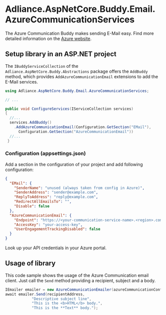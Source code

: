 ﻿# Adliance.AspNetCore.Buddy.Email.AzureCommunicationServices

The Azure Communication Buddy makes sending E-Mail easy. Find more detailed information on the [Azure website](https://learn.microsoft.com/en-us/azure/communication-services/concepts/email/prepare-email-communication-resource).

## Setup library in an ASP.NET project

The `IBuddyServiceCollection` of the `Adliance.AspNetCore.Buddy.Abstractions` package offers the `AddBuddy` method, which provides `AddAzureCommunicationEmail` extensions to add the E-Mail services.

```c#
using Adliance.AspNetCore.Buddy.Email.AzureCommunicationServices;

// ...

public void ConfigureServices(IServiceCollection services)
{
  //...
  services.AddBuddy()
    .AddAzureCommunicationEmail(Configuration.GetSection("EMail"),
      Configuration.GetSection("AzureCommunicationEmail"))    
  //...
 }
```

### Configuration (appsettings.json)

Add a section in the configuration of your project and add following configuration:

```json
{
  "EMail": {
    "SenderName": "unused (always taken from config in Azure)",
    "SenderAddress": "sender@example.com",
    "ReplyToAddress": "reply@example.com",
    "RedirectAllEmailsTo": "",
    "Disable": false
  },
  "AzureCommunicationEmail": {
    "Endpoint": "https://<your-communication-service-name>.<region>.communication.azure.com/",
    "AccessKey": "your-access-key",
    "UserEngagementTrackingDisabled": false
  }
}
```

Look up your API credentials in your Azure portal.

## Usage of library

This code sample shows the usage of the Azure Communication email client. Just call the `Send` method providing a recipient, subject and a body.
```c#
IEmailer emailer = new AzureCommunicationEmailer(azureCommunicationConfig, emailConfig);
await emailer.Send(recipientAddress,
            "Descriptive subject line",
            "This is the <b>HTML</b> body.",
            "This is the **Text** body.");
```
